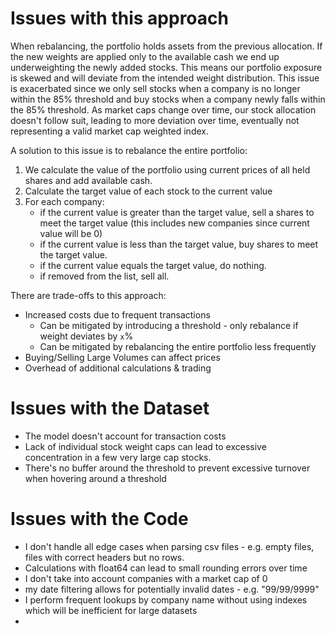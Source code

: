 # Issues with this approach
When rebalancing, the portfolio holds assets from the previous allocation. If the new weights are applied only to the available cash we end up underweighting the newly added stocks. This means our portfolio exposure is skewed and will deviate from the intended weight distribution.
This issue is exacerbated since we only sell stocks when a company is no longer within the 85% threshold and buy stocks when a company newly falls within the 85% threshold. As market caps change over time, our stock allocation doesn't follow suit, leading to more deviation over time, eventually not representing a valid market cap weighted index.

A solution to this issue is to rebalance the entire portfolio:
1. We calculate the value of the portfolio using current prices of all held shares and add available cash.
2. Calculate the target value of each stock to the current value
3. For each company:
   - if the current value is greater than the target value, sell a shares to meet the target value (this includes new companies since current value will be 0)
   - if the current value is less than the target value, buy shares to meet the target value.
   - if the current value equals the target value, do nothing.
   - if removed from the list, sell all.

There are trade-offs to this approach:
- Increased costs due to frequent transactions
  - Can be mitigated by introducing a threshold - only rebalance if weight deviates by `x`%
  - Can be mitigated by rebalancing the entire portfolio less frequently
- Buying/Selling Large Volumes can affect prices
- Overhead of additional calculations & trading

# Issues with the Dataset
- The model doesn't account for transaction costs
- Lack of individual stock weight caps can lead to excessive concentration in a few very large cap stocks.
- There's no buffer around the threshold to prevent excessive turnover when hovering around a threshold

# Issues with the Code
- I don't handle all edge cases when parsing csv files - e.g. empty files, files with correct headers but no rows.
- Calculations with float64 can lead to small rounding errors over time
- I don't take into account companies with a market cap of 0
- my date filtering allows for potentially invalid dates - e.g. "99/99/9999"
- I perform frequent lookups by company name without using indexes which will be inefficient for large datasets
- 